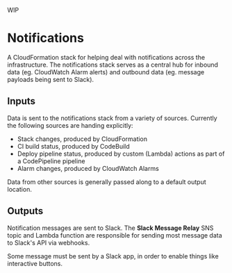 WIP

# Notifications

A CloudFormation stack for helping deal with notifications across the
infrastructure. The notifications stack serves as a central hub for inbound data (eg. CloudWatch Alarm alerts) and outbound data (eg. message payloads being sent to Slack).

## Inputs

Data is sent to the notifications stack from a variety of sources. Currently the following sources are handing explicitly:

- Stack changes, produced by CloudFormation
- CI build status, produced by CodeBuild
- Deploy pipeline status, produced by custom (Lambda) actions as part of a CodePipeline pipeline
- Alarm changes, produced by CloudWatch Alarms

Data from other sources is generally passed along to a default output location.

## Outputs

Notification messages are sent to Slack. The **Slack Message Relay** SNS topic and Lambda function are responsible for sending most message data to Slack's API via webhooks.

Some message must be sent by a Slack app, in order to enable things like interactive buttons.
